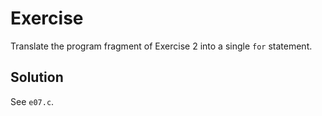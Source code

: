 # Exercise

Translate the program fragment of Exercise 2 into a single `for` statement.

## Solution

See `e07.c`.

